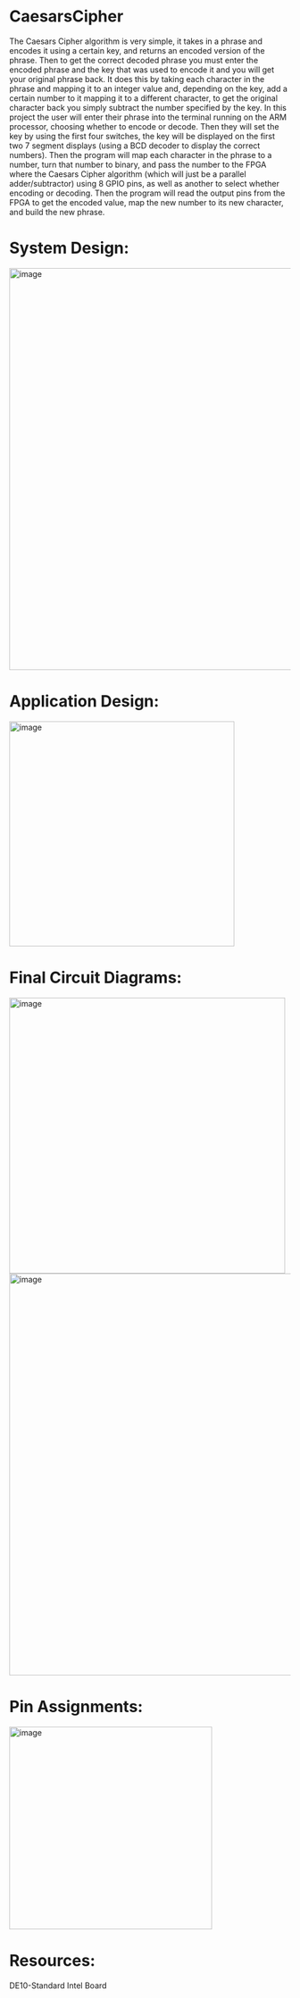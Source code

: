 # CaesarsCipher
The Caesars Cipher algorithm is very simple, it takes in a phrase and encodes it using a certain key, and returns an encoded version of the phrase. Then to get the correct decoded phrase you must enter the encoded phrase and the key that was used to encode it and you will get your original phrase back. It does this by taking each character in the phrase and mapping it to an integer value and, depending on the key, add a certain number to it mapping it to a different character, to get the original character back you simply subtract the number specified by the key. In this project the user will enter their phrase into the terminal running on the ARM processor, choosing whether to encode or decode. Then they will set the key by using the first four switches, the key will be displayed on the first two 7 segment displays (using a BCD decoder to display the correct numbers). Then the program will map each character in the phrase to a number, turn that number to binary, and pass the number to the FPGA where the Caesars Cipher algorithm (which will just be a parallel adder/subtractor) using 8 GPIO pins, as well as another to select whether encoding or decoding. Then the program will read the output pins from the FPGA to get the encoded value, map the new number to its new character, and build the new phrase.
# System Design:
<img width="720" alt="image" src="https://user-images.githubusercontent.com/82002017/226688870-25771f0c-45cb-4b68-b303-8fecd08ccc5f.png">

# Application Design:
<img width="403" alt="image" src="https://user-images.githubusercontent.com/82002017/226689014-3ee1a5a4-46af-4c3d-85e5-e64f9e2de7c7.png">

# Final Circuit Diagrams:
<img width="494" alt="image" src="https://user-images.githubusercontent.com/82002017/226689122-73fbe544-c9f2-40cc-b60f-f0e85b68433d.png">
<img width="720" alt="image" src="https://user-images.githubusercontent.com/82002017/226689145-674d35b8-7fb9-4eab-b505-e1fefe439507.png">

# Pin Assignments:
<img width="363" alt="image" src="https://user-images.githubusercontent.com/82002017/226689203-a2a0e0ed-0d55-4e52-816b-98ef6f11df1c.png">

# Resources:
DE10-Standard Intel Board
